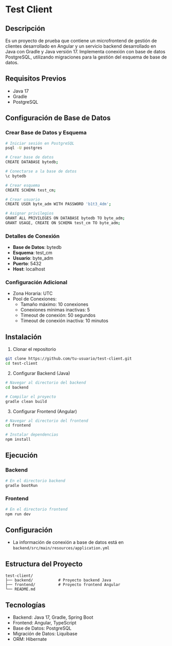# Test Client

## Descripción
Es un proyecto de prueba que contiene un microfrontend de gestión de clientes desarrollado en Angular y un servicio backend desarrollado en Java con Gradle y Java versión 17. Implementa conexión con base de datos PostgreSQL, utilizando migraciones para la gestión del esquema de base de datos.

## Requisitos Previos
- Java 17
- Gradle
- PostgreSQL

## Configuración de Base de Datos

### Crear Base de Datos y Esquema
```bash
# Iniciar sesión en PostgreSQL
psql -U postgres

# Crear base de datos
CREATE DATABASE bytedb;

# Conectarse a la base de datos
\c bytedb

# Crear esquema
CREATE SCHEMA test_cm;

# Crear usuario
CREATE USER byte_adm WITH PASSWORD 'b1t3_4dm';

# Asignar privilegios
GRANT ALL PRIVILEGES ON DATABASE bytedb TO byte_adm;
GRANT USAGE, CREATE ON SCHEMA test_cm TO byte_adm;
```

### Detalles de Conexión
- **Base de Datos**: bytedb
- **Esquema**: test_cm
- **Usuario**: byte_adm
- **Puerto**: 5432
- **Host**: localhost

### Configuración Adicional
- Zona Horaria: UTC
- Pool de Conexiones: 
  * Tamaño máximo: 10 conexiones
  * Conexiones mínimas inactivas: 5
  * Timeout de conexión: 50 segundos
  * Timeout de conexión inactiva: 10 minutos

## Instalación
1. Clonar el repositorio
```bash
git clone https://github.com/tu-usuario/test-client.git
cd test-client
```

2. Configurar Backend (Java)
```bash
# Navegar al directorio del backend
cd backend

# Compilar el proyecto
gradle clean build
```

3. Configurar Frontend (Angular)
```bash
# Navegar al directorio del frontend
cd frontend

# Instalar dependencias
npm install
```

## Ejecución

### Backend
```bash
# En el directorio backend
gradle bootRun
```

### Frontend
```bash
# En el directorio frontend
npm run dev
```

## Configuración
- La información de conexión a base de datos está en `backend/src/main/resources/application.yml`

## Estructura del Proyecto
```
test-client/
├── backend/           # Proyecto backend Java
├── frontend/          # Proyecto frontend Angular
└── README.md
```

## Tecnologías
- Backend: Java 17, Gradle, Spring Boot
- Frontend: Angular, TypeScript
- Base de Datos: PostgreSQL
- Migración de Datos: Liquibase
- ORM: Hibernate
```
